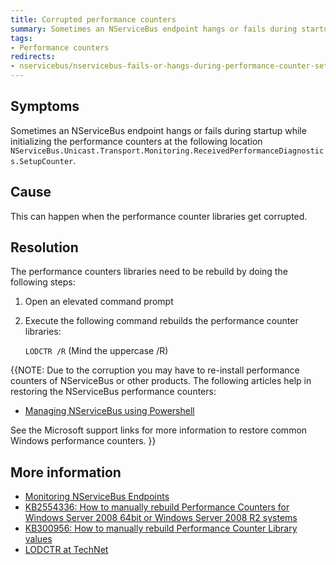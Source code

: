 ```yaml
---
title: Corrupted performance counters
summary: Sometimes an NServiceBus endpoint hangs or fails during startup while initializing the performance counters due corrupt performance counter libraries. This can be resolved by rebuilding the performance counter libraries.
tags:
- Performance counters
redirects:
- nservicebus/nservicebus-fails-or-hangs-during-performance-counter-setup
---
```


## Symptoms

Sometimes an NServiceBus endpoint hangs or fails during startup while initializing the performance counters at the following location `NServiceBus.Unicast.Transport.Monitoring.ReceivedPerformanceDiagnostics.SetupCounter`.

## Cause 

This can happen when the performance counter libraries get corrupted.

## Resolution

The performance counters libraries need to be rebuild by doing the following steps:

1. Open an elevated command prompt
2. Execute the following command rebuilds the performance counter libraries:

    `LODCTR /R`  (Mind the uppercase /R)


{{NOTE: Due to the corruption you may have to re-install performance counters of NServiceBus or other products. The following articles help in restoring the NServiceBus performance counters:

 * [Managing NServiceBus using Powershell](/nservicebus/operations/management-using-powershell.md)

See the Microsoft support links for more information to restore common Windows performance counters.
}}

## More information

* [Monitoring NServiceBus Endpoints](/nservicebus/operations/monitoring-endpoints.md)
* [KB2554336: How to manually rebuild Performance Counters for Windows Server 2008 64bit or Windows Server 2008 R2 systems](http://support.microsoft.com/kb/2554336)
* [KB300956: How to manually rebuild Performance Counter Library values](https://support.microsoft.com/kb/300956) 
* [LODCTR at TechNet](http://technet.microsoft.com/en-us/library/bb490926.aspx)
